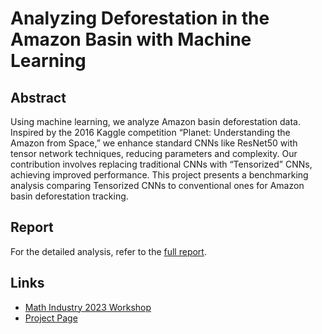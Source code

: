 # Analyzing Deforestation in the Amazon Basin with Machine Learning

## Abstract

Using machine learning, we analyze Amazon basin deforestation data. Inspired by the 2016 Kaggle competition “Planet: Understanding the Amazon from Space,” we enhance standard CNNs like ResNet50 with tensor network techniques, reducing parameters and complexity. Our contribution involves replacing traditional CNNs with “Tensorized” CNNs, achieving improved performance. This project presents a benchmarking analysis comparing Tensorized CNNs to conventional ones for Amazon basin deforestation tracking.

## Report

For the detailed analysis, refer to the [full report](./docs/Amazon_Deforestation_Report.pdf).

## Links

- [Math Industry 2023 Workshop](https://m2pi.ca/2023/#:~:text=In%20July%202023%20PIMS%20is,the%20realm%20of%20climate%20resilience.)
- [Project Page](https://m2pi.ca/project/2023/multiverse/)